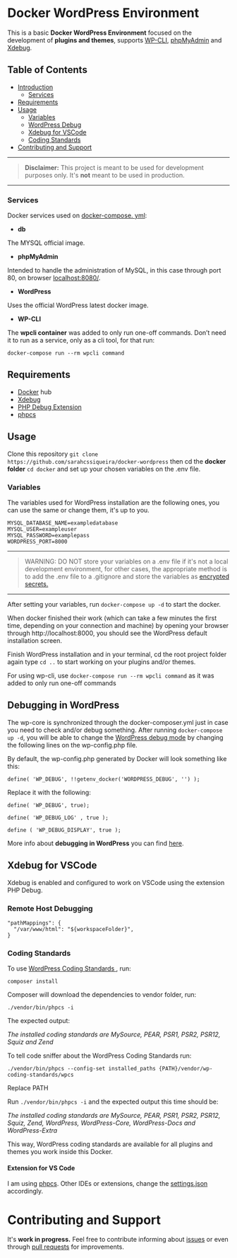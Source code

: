 # Docker WordPress Environment

This is a basic **Docker WordPress Environment** focused on the development of **plugins and themes**, supports [WP-CLI](https://wp-cli.org/), [phpMyAdmin](https://www.phpmyadmin.net/) and [Xdebug](https://xdebug.org/).

## Table of Contents

- [Introduction](#docker-wordpress-environment)
  - [Services](#services)
- [Requirements](#requirements)
- [Usage](#usage)
  - [Variables](#variables)
  - [WordPress Debug](#debug)
  - [Xdebug for VSCode](#xdebug)
  - [Coding Standards](#coding-standards)
- [Contributing and Support](#contributing-and-support)

---

> **Disclaimer:** This project is meant to be used for development purposes only. It's **not** meant to be used in production.

---

### Services

Docker services used on [docker-compose. yml](https://github.com/sarahcssiqueira/docker-wordpress/blob/master/docker/docker-compose.yml):

- **db**

The MYSQL official image.

- **phpMyAdmin**

Intended to handle the administration of MySQL, in this case through port 80, on browser [localhost:8080/](localhost:8080/).

- **WordPress**

Uses the official WordPress latest docker image.

- **WP-CLI**

The **wpcli container** was added to only run one-off commands. Don’t need it to run as a service, only as a cli tool, for that run:

`docker-compose run --rm wpcli command`

## Requirements

- [Docker](https://www.docker.com/) hub
- [Xdebug](https://xdebug.org/docs/install)
- [PHP Debug Extension](https://marketplace.visualstudio.com/items?itemName=xdebug.php-debug)
- [phpcs](https://github.com/sarahcssiqueira/docker-wordpress/blob/master/.vscode/settings.json)

## Usage

Clone this repository `git clone https://github.com/sarahcssiqueira/docker-wordpress`
then cd the **docker folder** `cd docker` and set up your chosen variables on the .env file.

### Variables

The variables used for WordPress installation are the following ones, you can use the same or change them, it's up to you.

```
MYSQL_DATABASE_NAME=exampledatabase
MYSQL_USER=exampleuser
MYSQL_PASSWORD=examplepass
WORDPRESS_PORT=8000
```

---

> WARNING: DO NOT store your variables on a .env file if it's not a local development environment, for other cases, the appropriate method is to add the .env file to a .gitignore and store the variables as [encrypted secrets.](https://docs.github.com/en/actions/security-guides/encrypted-secrets)

---

After setting your variables, run `docker-compose up -d` to start the docker.

When docker finished their work (which can take a few minutes the first time, depending on your connection and machine) by opening your browser through http://localhost:8000, you should see the WordPress default installation screen.

Finish WordPress installation and in your terminal, cd the root project folder again type `cd ..` to start working on your plugins and/or themes.

For using wp-cli, use `docker-compose run --rm wpcli command` as it was added to only run one-off commands

## Debugging in WordPress

The wp-core is synchronized through the docker-composer.yml just in case you need to check and/or debug something. After running `docker-compose up -d`, you will be able to change the [WordPress debug mode](https://wordpress.org/documentation/article/debugging-in-wordpress/) by changing the following lines on the wp-config.php file.

By default, the wp-config.php generated by Docker will look something like this:

```
define( 'WP_DEBUG', !!getenv_docker('WORDPRESS_DEBUG', '') );

```

Replace it with the following:

```
define( 'WP_DEBUG', true);

define( 'WP_DEBUG_LOG' , true );

define ( 'WP_DEBUG_DISPLAY', true );

```

More info about **debugging in WordPress** you can find [here](https://wordpress.org/documentation/article/debugging-in-wordpress/).

## Xdebug for VSCode

Xdebug is enabled and configured to work on VSCode using the extension PHP Debug.

### Remote Host Debugging

```
"pathMappings": {
  "/var/www/html": "${workspaceFolder}",
}
```

### Coding Standards

To use [WordPress Coding Standards ](https://github.com/WordPress/WordPress-Coding-Standards), run:

`composer install`

Composer will download the dependencies to vendor folder, run:

`./vendor/bin/phpcs -i`

The expected output:

_The installed coding standards are MySource, PEAR, PSR1, PSR2, PSR12, Squiz and Zend_

To tell code sniffer about the WordPress Coding Standards run:

`./vendor/bin/phpcs --config-set installed_paths {PATH}/vendor/wp-coding-standards/wpcs`

Replace PATH

Run `./vendor/bin/phpcs -i` and the expected output this time should be:

_The installed coding standards are MySource, PEAR, PSR1, PSR2, PSR12, Squiz, Zend, WordPress, WordPress-Core, WordPress-Docs and WordPress-Extra_

This way, WordPress coding standards are available for all plugins and themes you work inside this Docker.

#### Extension for VS Code

I am using [phpcs](https://marketplace.visualstudio.com/items?itemName=shevaua.phpcs). Other IDEs or extensions, change the [settings.json](https://github.com/sarahcssiqueira/docker-wordpress/blob/master/.vscode/settings.json) accordingly.

# Contributing and Support

It's **work in progress.** Feel free to contribute informing about [issues](https://github.com/sarahcssiqueira/docker-wordpress/issues) or even through [pull requests](https://github.com/sarahcssiqueira/docker-wordpress/pulls) for improvements.
